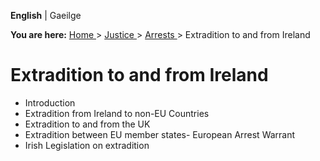 **English** |  Gaeilge 

**You are here:** [ Home ](/en/) > [ Justice ](/en/justice/) > [ Arrests
](/en/justice/arrests/) > Extradition to and from Ireland

#  Extradition to and from Ireland

  * Introduction 
  * Extradition from Ireland to non-EU Countries 
  * Extradition to and from the UK 
  * Extradition between EU member states- European Arrest Warrant 
  * Irish Legislation on extradition 
